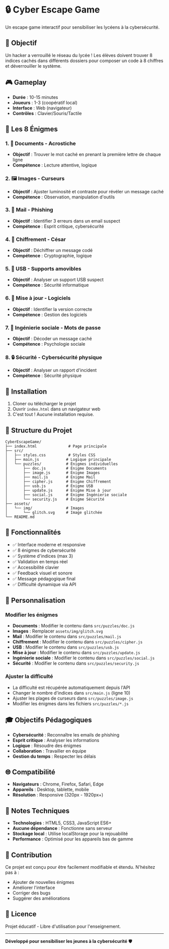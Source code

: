 # 🔒 Cyber Escape Game

Un escape game interactif pour sensibiliser les lycéens à la cybersécurité.

## 🎯 Objectif

Un hacker a verrouillé le réseau du lycée ! Les élèves doivent trouver 8 indices cachés dans différents dossiers pour composer un code à 8 chiffres et déverrouiller le système.

## 🎮 Gameplay

- **Durée** : 10-15 minutes
- **Joueurs** : 1-3 (coopératif local)
- **Interface** : Web (navigateur)
- **Contrôles** : Clavier/Souris/Tactile

## 🧩 Les 8 Énigmes

### 1. 📁 Documents - Acrostiche

- **Objectif** : Trouver le mot caché en prenant la première lettre de chaque ligne
- **Compétence** : Lecture attentive, logique

### 2. 🖼️ Images - Curseurs

- **Objectif** : Ajuster luminosité et contraste pour révéler un message caché
- **Compétence** : Observation, manipulation d'outils

### 3. 📧 Mail - Phishing

- **Objectif** : Identifier 3 erreurs dans un email suspect
- **Compétence** : Esprit critique, cybersécurité

### 4. 🔐 Chiffrement - César

- **Objectif** : Déchiffrer un message codé
- **Compétence** : Cryptographie, logique

### 5. 💾 USB - Supports amovibles

- **Objectif** : Analyser un support USB suspect
- **Compétence** : Sécurité informatique

### 6. 🔄 Mise à jour - Logiciels

- **Objectif** : Identifier la version correcte
- **Compétence** : Gestion des logiciels

### 7. 👥 Ingénierie sociale - Mots de passe

- **Objectif** : Décoder un message caché
- **Compétence** : Psychologie sociale

### 8. 🔒 Sécurité - Cybersécurité physique

- **Objectif** : Analyser un rapport d'incident
- **Compétence** : Sécurité physique

## 🚀 Installation

1. Cloner ou télécharger le projet
2. Ouvrir `index.html` dans un navigateur web
3. C'est tout ! Aucune installation requise.

## 📁 Structure du Projet

```
CyberEscapeGame/
├── index.html              # Page principale
├── src/
│   ├── styles.css          # Styles CSS
│   ├── main.js            # Logique principale
│   └── puzzles/           # Énigmes individuelles
│       ├── doc.js         # Énigme Documents
│       ├── image.js       # Énigme Images
│       ├── mail.js        # Énigme Mail
│       ├── cipher.js      # Énigme Chiffrement
│       ├── usb.js         # Énigme USB
│       ├── update.js      # Énigme Mise à jour
│       ├── social.js      # Énigme Ingénierie sociale
│       └── security.js    # Énigme Sécurité
├── assets/
│   └── img/               # Images
│       └── glitch.svg     # Image glitchée
└── README.md
```

## 🎨 Fonctionnalités

- ✅ Interface moderne et responsive
- ✅ 8 énigmes de cybersécurité
- ✅ Système d'indices (max 3)
- ✅ Validation en temps réel
- ✅ Accessibilité clavier
- ✅ Feedback visuel et sonore
- ✅ Message pédagogique final
- ✅ Difficulté dynamique via API

## 🔧 Personnalisation

### Modifier les énigmes

- **Documents** : Modifier le contenu dans `src/puzzles/doc.js`
- **Images** : Remplacer `assets/img/glitch.svg`
- **Mail** : Modifier le contenu dans `src/puzzles/mail.js`
- **Chiffrement** : Modifier le contenu dans `src/puzzles/cipher.js`
- **USB** : Modifier le contenu dans `src/puzzles/usb.js`
- **Mise à jour** : Modifier le contenu dans `src/puzzles/update.js`
- **Ingénierie sociale** : Modifier le contenu dans `src/puzzles/social.js`
- **Sécurité** : Modifier le contenu dans `src/puzzles/security.js`

### Ajuster la difficulté

- La difficulté est récupérée automatiquement depuis l'API
- Changer le nombre d'indices dans `src/main.js` (ligne 10)
- Ajuster les plages de curseurs dans `src/puzzles/image.js`
- Modifier les énigmes dans les fichiers `src/puzzles/*.js`

## 🎓 Objectifs Pédagogiques

- **Cybersécurité** : Reconnaître les emails de phishing
- **Esprit critique** : Analyser les informations
- **Logique** : Résoudre des énigmes
- **Collaboration** : Travailler en équipe
- **Gestion du temps** : Respecter les délais

## 🌐 Compatibilité

- **Navigateurs** : Chrome, Firefox, Safari, Edge
- **Appareils** : Desktop, tablette, mobile
- **Résolution** : Responsive (320px - 1920px+)

## 📝 Notes Techniques

- **Technologies** : HTML5, CSS3, JavaScript ES6+
- **Aucune dépendance** : Fonctionne sans serveur
- **Stockage local** : Utilise localStorage pour la rejouabilité
- **Performance** : Optimisé pour les appareils bas de gamme

## 🤝 Contribution

Ce projet est conçu pour être facilement modifiable et étendu. N'hésitez pas à :

- Ajouter de nouvelles énigmes
- Améliorer l'interface
- Corriger des bugs
- Suggérer des améliorations

## 📄 Licence

Projet éducatif - Libre d'utilisation pour l'enseignement.

---

**Développé pour sensibiliser les jeunes à la cybersécurité** 🛡️
